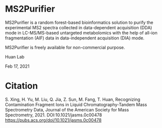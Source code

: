 # MS2Purifier

MS2Purifier is a random forest-based bioinformatics solution to purify the experimental MS2 spectra collected in data-dependent acquisition (DDA) mode in LC-MS/MS-based untargeted metabolomics with the help of all-ion fragmentation (AIF) data in data-independent acquisition (DIA) mode.

MS2Purifier is freely available for non-commercial purpose.

Huan Lab

Feb 17, 2021

# Citation
S. Xing, H. Yu, M. Liu, Q. Jia, Z. Sun, M. Fang, T. Huan, Recognizing Contamination Fragment Ions in Liquid Chromatography-Tandem Mass Spectrometry Data, Journal of the American Society for Mass Spectrometry, 2021.
DOI:10.1021/jasms.0c00478
https://pubs.acs.org/doi/10.1021/jasms.0c00478
